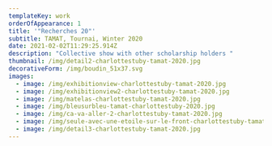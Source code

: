 ```yaml
---
templateKey: work
orderOfAppearance: 1
title: '"Recherches 20"'
subtitle: TAMAT, Tournai, Winter 2020
date: 2021-02-02T11:29:25.914Z
description: "Collective show with other scholarship holders "
thumbnail: /img/detail2-charlottestuby-tamat-2020.jpg
decorativeForm: /img/boudin_51x37.svg
images:
  - image: /img/exhibitionview-charlottestuby-tamat-2020.jpg
  - image: /img/exhibitionview2-charlottestuby-tamat-2020.jpg
  - image: /img/matelas-charlottestuby-tamat-2020.jpg
  - image: /img/bleusurbleu-tamat-charlottestuby-2020.jpg
  - image: /img/ca-va-aller-2-charlottestuby-tamat-2020.jpg
  - image: /img/seule-avec-une-etoile-sur-le-front-charlottestuby-tamat-2020.jpg
  - image: /img/detail3-charlottestuby-tamat-2020.jpg
---
```

